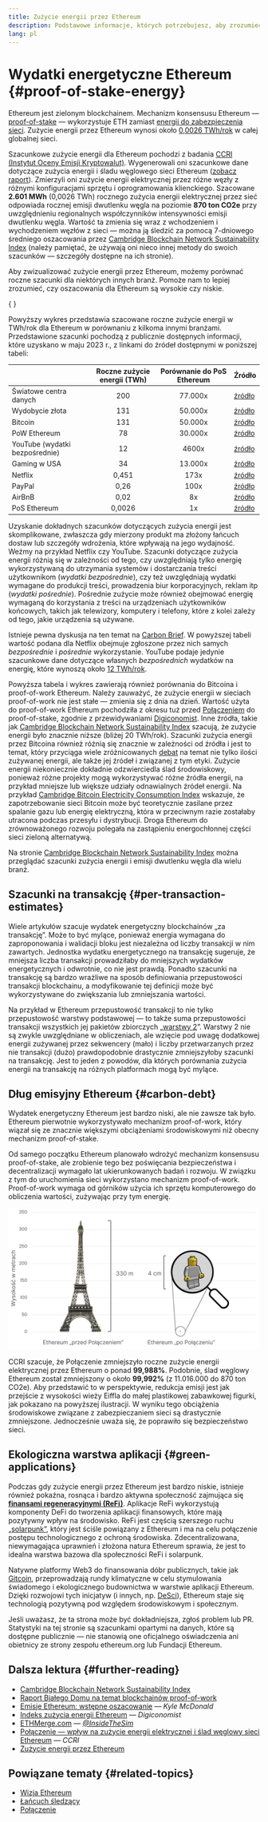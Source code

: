 ```yaml
---
title: Zużycie energii przez Ethereum
description: Podstawowe informacje, których potrzebujesz, aby zrozumieć zużycie energii Ethereum.
lang: pl
---
```


# Wydatki energetyczne Ethereum \{#proof-of-stake-energy}

Ethereum jest zielonym blockchainem. Mechanizm konsensusu Ethereum — [proof-of-stake](/developers/docs/consensus-mechanisms/pos) — wykorzystuje ETH zamiast [energii do zabezpieczenia sieci](/developers/docs/consensus-mechanisms/pow). Zużycie energii przez Ethereum wynosi około [0,0026 TWh/rok](https://carbon-ratings.com/eth-report-2022) w całej globalnej sieci.

Szacunkowe zużycie energii dla Ethereum pochodzi z badania [CCRI (Instytut Oceny Emisji Kryptowalut)](https://carbon-ratings.com). Wygenerowali oni szacunkowe dane dotyczące zużycia energii i śladu węglowego sieci Ethereum ([zobacz raport](https://carbon-ratings.com/eth-report-2022)). Zmierzyli oni zużycie energii elektrycznej przez różne węzły z różnymi konfiguracjami sprzętu i oprogramowania klienckiego. Szacowane **2.601 MWh** (0,0026 TWh) rocznego zużycia energii elektrycznej przez sieć odpowiada rocznej emisji dwutlenku węgla na poziomie **870 ton CO2e** przy uwzględnieniu regionalnych współczynników intensywności emisji dwutlenku węgla. Wartość ta zmienia się wraz z wchodzeniem i wychodzeniem węzłów z sieci — można ją śledzić za pomocą 7-dniowego średniego oszacowania przez [Cambridge Blockchain Network Sustainability Index](https://ccaf.io/cbnsi/ethereum) (należy pamiętać, że używają oni nieco innej metody do swoich szacunków — szczegóły dostępne na ich stronie).

Aby zwizualizować zużycie energii przez Ethereum, możemy porównać roczne szacunki dla niektórych innych branż. Pomoże nam to lepiej zrozumieć, czy oszacowania dla Ethereum są wysokie czy niskie.

{
	<EnergyConsumptionChart />
}

Powyższy wykres przedstawia szacowane roczne zużycie energii w TWh/rok dla Ethereum w porównaniu z kilkoma innymi branżami. Przedstawione szacunki pochodzą z publicznie dostępnych informacji, które uzyskano w maju 2023 r., z linkami do źródeł dostępnymi w poniższej tabeli:

|                                | Roczne zużycie energii (TWh) | Porównanie do PoS Ethereum | Źródło                                                                                                                                                                            |
| :----------------------------- | :--------------------------: | :------------------------: | --------------------------------------------------------------------------------------------------------------------------------------------------------------------------------- |
| Światowe centra danych         |             200              |          77.000x           | [źródło](https://www.iea.org/commentaries/data-centres-and-energy-from-global-headlines-to-local-headaches)                                                                       |
| Wydobycie złota                |             131              |          50.000x           | [źródło](https://ccaf.io/cbnsi/cbeci/comparisons)                                                                                                                                 |
| Bitcoin                        |             131              |          50.000x           | [źródło](https://ccaf.io/cbnsi/cbeci/comparisons)                                                                                                                                 |
| PoW Ethereum                   |              78              |          30.000x           | [źródło](https://digiconomist.net/ethereum-energy-consumption)                                                                                                                    |
| YouTube (wydatki bezpośrednie) |              12              |           4600x            | [źródło](https://www.gstatic.com/gumdrop/sustainability/google-2020-environmental-report.pdf)                                                                                     |
| Gaming w USA                   |              34              |          13.000x           | [źródło](https://www.researchgate.net/publication/336909520_Toward_Greener_Gaming_Estimating_National_Energy_Use_and_Energy_Efficiency_Potential)                                 |
| Netflix                        |            0,451             |            173x            | [źródło](https://assets.ctfassets.net/4cd45et68cgf/7B2bKCqkXDfHLadrjrNWD8/e44583e5b288bdf61e8bf3d7f8562884/2021_US_EN_Netflix_EnvironmentalSocialGovernanceReport-2021_Final.pdf) |
| PayPal                         |             0,26             |            100x            | [źródło](https://app.impaakt.com/analyses/paypal-consumed-264100-mwh-of-energy-in-2020-24-from-non-renewable-sources-27261)                                                       |
| AirBnB                         |             0,02             |             8x             | [źródło](<https://s26.q4cdn.com/656283129/files/doc_downloads/governance_doc_updated/Airbnb-ESG-Factsheet-(Final).pdf>)                                                           |
| PoS Ethereum                   |            0,0026            |             1x             | [źródło](https://carbon-ratings.com/eth-report-2022)                                                                                                                              |

Uzyskanie dokładnych szacunków dotyczących zużycia energii jest skomplikowane, zwłaszcza gdy mierzony produkt ma złożony łańcuch dostaw lub szczegóły wdrożenia, które wpływają na jego wydajność. Weźmy na przykład Netflix czy YouTube. Szacunki dotyczące zużycia energii różnią się w zależności od tego, czy uwzględniają tylko energię wykorzystywaną do utrzymania systemów i dostarczania treści użytkownikom (_wydatki bezpośrednie_), czy też uwzględniają wydatki wymagane do produkcji treści, prowadzenia biur korporacyjnych, reklam itp (_wydatki pośrednie_). Pośrednie zużycie może również obejmować energię wymaganą do korzystania z treści na urządzeniach użytkowników końcowych, takich jak telewizory, komputery i telefony, które z kolei zależy od tego, jakie urządzenia są używane.

Istnieje pewna dyskusja na ten temat na [Carbon Brief](https://www.carbonbrief.org/factcheck-what-is-the-carbon-footprint-of-streaming-video-on-netflix). W powyższej tabeli wartość podana dla Netflix obejmuje zgłoszone przez nich samych _bezpośrednie_ i _pośrednie_ wykorzystanie. YouTube podaje jedynie szacunkowe dane dotyczące własnych _bezpośrednich_ wydatków na energię, które wynoszą około [12 TWh/rok](https://www.gstatic.com/gumdrop/sustainability/google-2020-environmental-report.pdf).

Powyższa tabela i wykres zawierają również porównania do Bitcoina i proof-of-work Ethereum. Należy zauważyć, że zużycie energii w sieciach proof-of-work nie jest stałe — zmienia się z dnia na dzień. Wartość użyta do proof-of-work Ethereum pochodziła z okresu tuż przed [Połączeniem](/roadmap/merge/) do proof-of-stake, zgodnie z przewidywaniami [Digiconomist](https://digiconomist.net/ethereum-energy-consumption). Inne źródła, takie jak [Cambridge Blockchain Network Sustainability Index](https://ccaf.io/cbnsi/ethereum/1) szacują, że zużycie energii było znacznie niższe (bliżej 20 TWh/rok). Szacunki zużycia energii przez Bitcoina również różnią się znacznie w zależności od źródła i jest to temat, który przyciąga wiele zróżnicowanych [debat](https://www.coindesk.com/business/2020/05/19/the-last-word-on-bitcoins-energy-consumption/) na temat nie tylko ilości zużywanej energii, ale także jej źródeł i związanej z tym etyki. Zużycie energii niekoniecznie dokładnie odzwierciedla ślad środowiskowy, ponieważ różne projekty mogą wykorzystywać różne źródła energii, na przykład mniejsze lub większe udziały odnawialnych źródeł energii. Na przykład [Cambridge Bitcoin Electricity Consumption Index](https://ccaf.io/cbnsi/cbeci/comparisons) wskazuje, że zapotrzebowanie sieci Bitcoin może być teoretycznie zasilane przez spalanie gazu lub energię elektryczną, która w przeciwnym razie zostałaby utracona podczas przesyłu i dystrybucji. Droga Ethereum do zrównoważonego rozwoju polegała na zastąpieniu energochłonnej części sieci zieloną alternatywą.

Na stronie [Cambridge Blockchain Network Sustainability Index](https://ccaf.io/cbnsi/ethereum) można przeglądać szacunki zużycia energii i emisji dwutlenku węgla dla wielu branż.

## Szacunki na transakcję \{#per-transaction-estimates}

Wiele artykułów szacuje wydatek energetyczny blockchainów „za transakcję”. Może to być mylące, ponieważ energia wymagana do zaproponowania i walidacji bloku jest niezależna od liczby transakcji w nim zawartych. Jednostka wydatku energetycznego na transakcję sugeruje, że mniejsza liczba transakcji prowadziłaby do mniejszych wydatków energetycznych i odwrotnie, co nie jest prawdą. Ponadto szacunki na transakcję są bardzo wrażliwe na sposób definiowania przepustowości transakcji blockchainu, a modyfikowanie tej definicji może być wykorzystywane do zwiększania lub zmniejszania wartości.

Na przykład w Ethereum przepustowość transakcji to nie tylko przepustowość warstwy podstawowej — to także suma przepustowości transakcji wszystkich jej pakietów zbiorczych „[warstwy 2](/layer-2/)”. Warstwy 2 nie są zwykle uwzględniane w obliczeniach, ale wzięcie pod uwagę dodatkowej energii zużywanej przez sekwencery (mało) i liczby przetwarzanych przez nie transakcji (dużo) prawdopodobnie drastycznie zmniejszyłoby szacunki na transakcję. Jest to jeden z powodów, dla których porównania zużycia energii na transakcję na różnych platformach mogą być mylące.

## Dług emisyjny Ethereum \{#carbon-debt}

Wydatek energetyczny Ethereum jest bardzo niski, ale nie zawsze tak było. Ethereum pierwotnie wykorzystywało mechanizm proof-of-work, który wiązał się ze znacznie większymi obciążeniami środowiskowymi niż obecny mechanizm proof-of-stake.

Od samego początku Ethereum planowało wdrożyć mechanizm konsensusu proof-of-stake, ale zrobienie tego bez poświęcania bezpieczeństwa i decentralizacji wymagało lat ukierunkowanych badań i rozwoju. W związku z tym do uruchomienia sieci wykorzystano mechanizm proof-of-work. Proof-of-work wymaga od górników użycia ich sprzętu komputerowego do obliczenia wartości, zużywając przy tym energię.

![Porównanie zużycia energii przez Ethereum przed i po Połączeniu, przy użyciu wieży Eiffla (330 metrów wysokości) po lewej stronie, która symbolizuje wysokie zużycie energii przed Połączeniem, oraz małej figurki Lego o wysokości 4 cm po prawej stronie, która symbolizuje radykalnie zmniejszone zużycie energii po Połączeniu](energy_consumption_pre_post_merge.png)

CCRI szacuje, że Połączenie zmniejszyło roczne zużycie energii elektrycznej przez Ethereum o ponad **99,988%**. Podobnie, ślad węglowy Ethereum został zmniejszony o około **99,992%** (z 11.016.000 do 870 ton CO2e). Aby przedstawić to w perspektywie, redukcja emisji jest jak przejście z wysokości wieży Eiffla do małej plastikowej zabawkowej figurki, jak pokazano na powyższej ilustracji. W wyniku tego obciążenia środowiskowe związane z zabezpieczaniem sieci są drastycznie zmniejszone. Jednocześnie uważa się, że poprawiło się bezpieczeństwo sieci.

## Ekologiczna warstwa aplikacji \{#green-applications}

Podczas gdy zużycie energii przez Ethereum jest bardzo niskie, istnieje również pokaźna, rosnąca i bardzo aktywna społeczność zajmująca się [**finansami regeneracyjnymi (ReFi)**](/refi/). Aplikacje ReFi wykorzystują komponenty DeFi do tworzenia aplikacji finansowych, które mają pozytywny wpływ na środowisko. ReFi jest częścią szerszego ruchu [„solarpunk”](https://en.wikipedia.org/wiki/Solarpunk), który jest ściśle powiązany z Ethereum i ma na celu połączenie postępu technologicznego z ochroną środowiska. Zdecentralizowana, niewymagająca uprawnień i złożona natura Ethereum sprawia, że jest to idealna warstwa bazowa dla społeczności ReFi i solarpunk.

Natywne platformy Web3 do finansowania dóbr publicznych, takie jak [Gitcoin](https://gitcoin.co), przeprowadzają rundy klimatyczne w celu stymulowania świadomego i ekologicznego budownictwa w warstwie aplikacji Ethereum. Dzięki rozwojowi tych inicjatyw (i innych, np. [DeSci](/desci/)), Ethereum staje się technologią pozytywną pod względem środowiskowym i społecznym.

<InfoBanner emoji=":evergreen_tree:">
  Jeśli uważasz, że ta strona może być dokładniejsza, zgłoś problem lub PR. Statystyki na tej stronie są szacunkami opartymi na danych, które są dostępne publicznie — nie stanowią one oficjalnego oświadczenia ani obietnicy ze strony zespołu ethereum.org lub Fundacji Ethereum.
</InfoBanner>

## Dalsza lektura \{#further-reading}

- [Cambridge Blockchain Network Sustainability Index](https://ccaf.io/cbnsi/ethereum)
- [Raport Białego Domu na temat blockchainów proof-of-work](https://www.whitehouse.gov/wp-content/uploads/2022/09/09-2022-Crypto-Assets-and-Climate-Report.pdf)
- [Emisje Ethereum: wstępne oszacowanie](https://kylemcdonald.github.io/ethereum-emissions/) — _Kyle McDonald_
- [Indeks zużycia energii Ethereum](https://digiconomist.net/ethereum-energy-consumption/) — _Digiconomist_
- [ETHMerge.com](https://ethmerge.com/) — _[@InsideTheSim](https://twitter.com/InsideTheSim)_
- [Połączenie — wpływ na zużycie energii elektrycznej i ślad węglowy sieci Ethereum](https://carbon-ratings.com/eth-report-2022) — _CCRI_
- [Zużycie energii przez Ethereum](https://mirror.xyz/jmcook.eth/ODpCLtO4Kq7SCVFbU4He8o8kXs418ZZDTj0lpYlZkR8)

## Powiązane tematy \{#related-topics}

- [Wizja Ethereum](/roadmap/vision/)
- [Łańcuch śledzący](/roadmap/beacon-chain)
- [Połączenie](/roadmap/merge/)

